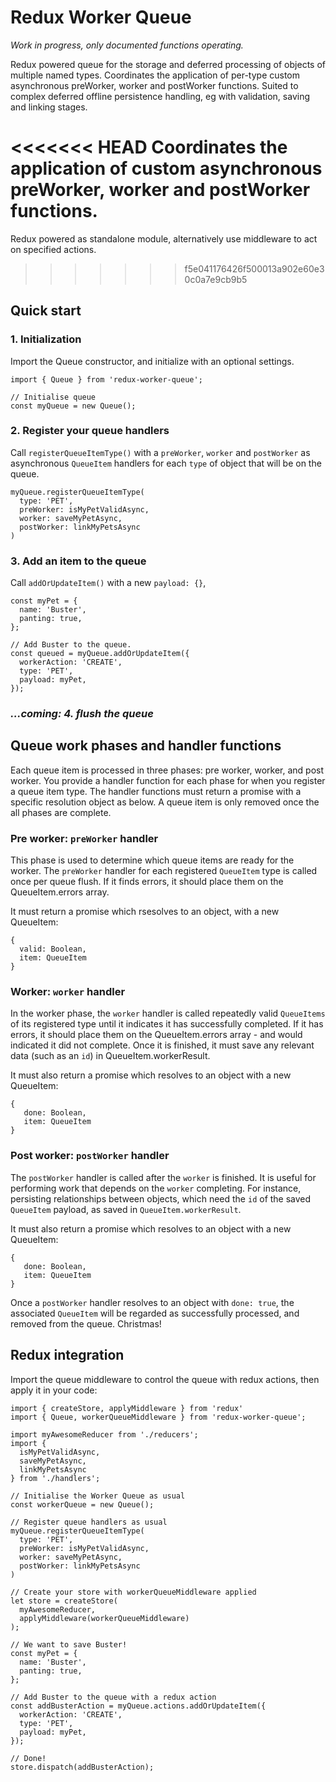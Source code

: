 Redux Worker Queue
==================

*Work in progress, only documented functions operating.*

Redux powered queue for the storage and deferred processing of objects of multiple named types. Coordinates the application of per-type custom asynchronous preWorker, worker and postWorker functions. Suited to complex deferred offline persistence handling, eg with validation, saving and linking stages.

<<<<<<< HEAD
Coordinates the application of custom asynchronous preWorker, worker and postWorker functions.
=======
Redux powered as standalone module, alternatively use middleware to act on specified actions.
>>>>>>> f5e041176426f500013a902e60e30c0a7e9cb9b5

Quick start
-----------

### 1. Initialization

Import the Queue constructor, and initialize with an optional settings.

    import { Queue } from 'redux-worker-queue';

    // Initialise queue
    const myQueue = new Queue();

### 2. Register your queue handlers

Call `registerQueueItemType()` with a `preWorker`, `worker` and `postWorker` as asynchronous `QueueItem` handlers for each `type` of object that will be on the queue.

    myQueue.registerQueueItemType(
      type: 'PET',
      preWorker: isMyPetValidAsync,
      worker: saveMyPetAsync,
      postWorker: linkMyPetsAsync
    )

### 3. Add an item to the queue

Call `addOrUpdateItem()` with a new  `payload: {}`,  

    const myPet = {
      name: 'Buster',
      panting: true,
    };

    // Add Buster to the queue.
    const queued = myQueue.addOrUpdateItem({
      workerAction: 'CREATE',
      type: 'PET',
      payload: myPet,
    });

### *...coming: 4. flush the queue*



Queue work phases and handler functions
---------------------------------------

Each queue item is processed in three phases: pre worker, worker, and post worker. You provide a handler function for each phase for when you register a queue item type. The handler functions must return a promise with a specific resolution object as below. A queue item is only removed once the all phases are complete.

### Pre worker: `preWorker` handler

This phase is used to determine which queue items are ready for the worker. The `preWorker` handler for each registered `QueueItem` type is called once per queue flush. If it finds errors, it should place them on the QueueItem.errors array.

It must return a promise which rsesolves to an object, with a new QueueItem:

    {
      valid: Boolean,
      item: QueueItem
    }

### Worker: `worker` handler

In the worker phase, the `worker` handler is called repeatedly valid `QueueItems` of its registered type until it indicates it has successfully completed. If it has errors, it should place them on the QueueItem.errors array - and would indicated it did not complete. Once it is finished, it must save any relevant data (such as an `id`) in QueueItem.workerResult.

It must also return a promise which resolves to an object with a new QueueItem:

    {
       done: Boolean,
       item: QueueItem
    }
  
### Post worker: `postWorker` handler

The `postWorker` handler is called after the `worker` is finished. It is useful for performing work that depends on the `worker` completing. For instance, persisting relationships between objects, which need the `id` of the saved `QueueItem` payload, as saved in `QueueItem.workerResult`.

It must also return a promise which resolves to an object with a new QueueItem:

    {
       done: Boolean,
       item: QueueItem
    }
 
Once a `postWorker` handler resolves to an object with `done: true`, the associated `QueueItem` will be regarded as successfully processed, and removed from the queue. Christmas!



Redux integration
---------------------------------------

Import the queue middleware to control the queue with redux actions, then apply it in your code:

    import { createStore, applyMiddleware } from 'redux'
    import { Queue, workerQueueMiddleware } from 'redux-worker-queue';

    import myAwesomeReducer from './reducers';
    import { 
      isMyPetValidAsync,
      saveMyPetAsync,
      linkMyPetsAsync
    } from './handlers';

    // Initialise the Worker Queue as usual
    const workerQueue = new Queue();

    // Register queue handlers as usual
    myQueue.registerQueueItemType(
      type: 'PET',
      preWorker: isMyPetValidAsync,
      worker: saveMyPetAsync,
      postWorker: linkMyPetsAsync
    )

    // Create your store with workerQueueMiddleware applied
    let store = createStore(
      myAwesomeReducer,
      applyMiddleware(workerQueueMiddleware)
    );

    // We want to save Buster!
    const myPet = {
      name: 'Buster',
      panting: true,
    };

    // Add Buster to the queue with a redux action
    const addBusterAction = myQueue.actions.addOrUpdateItem({
      workerAction: 'CREATE',
      type: 'PET',
      payload: myPet,
    });
    
    // Done!
    store.dispatch(addBusterAction);
